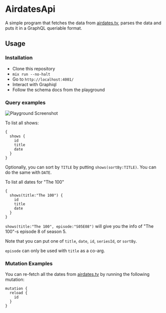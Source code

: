 # AirdatesApi

A simple program that fetches the data from [airdates.tv](http://airdates.tv), parses the data and puts it in a GraphQL queriable format.

## Usage

### Installation

- Clone this repository
- `mix run --no-halt`
- Go to `http://localhost:4001/`
- Interact with Graphiql
- Follow the schema docs from the playground

### Query examples

![Playground Screenshot](https://imgur.com/a/1fb1Agp)

To list all shows:

```
{
  shows {
    id
    title
    date
  }
}
```

Optionally, you can sort by `TITLE` by putting `shows(sortBy:TITLE)`. You can do the same with `DATE`.

To list all dates for "The 100"

```
{
  shows(title:"The 100") {
    id
    title
    date
  }
}
```

`shows(title:"The 100", episode:"S05E08")` will give you the info of "The 100"-s episode 8 of season 5.

Note that you can put one of `title`, `date`, `id`, `seriesId`, or `sortBy`.

`episode` can only be used with `title` as a co-arg.

### Mutation Examples

You can re-fetch all the dates from [airdates.tv](http://airdates.tv) by running the following mutation:

```
mutation {
  reload {
    id
  }
}
```